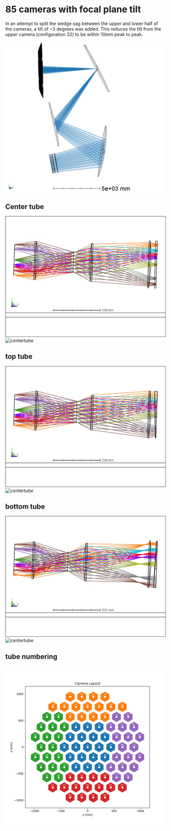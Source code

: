 # 85 cameras with focal plane tilt

In an attempt to split the wedge sag between the upper and lower half of the cameras, a tilt of ~3 degrees was added. This reduces the tilt from the upper camera (configuration 32) to be within 10mm peak to peak.

![](3DLayout/3DLayout_chiefray.png)


## Center tube

![centertube](3DLayout/strehls_cam_01.JPG)
![centertube](wedges/sag_cam01.png)

## top tube
![centertube](3DLayout\strehls_cam_32.JPG)
![centertube](wedges/sag_cam32.png)

## bottom tube
![centertube](3DLayout\strehls_cam_65.JPG)
![centertube](wedges/sag_cam64.png)

## tube numbering
![tube_numbering](camera_groups.png)
